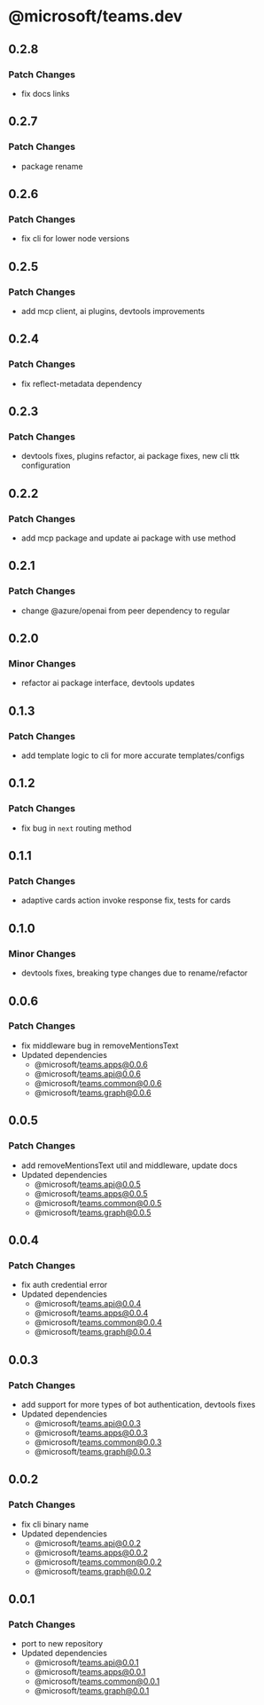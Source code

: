 # @microsoft/teams.dev

## 0.2.8

### Patch Changes

- fix docs links

## 0.2.7

### Patch Changes

- package rename

## 0.2.6

### Patch Changes

- fix cli for lower node versions

## 0.2.5

### Patch Changes

- add mcp client, ai plugins, devtools improvements

## 0.2.4

### Patch Changes

- fix reflect-metadata dependency

## 0.2.3

### Patch Changes

- devtools fixes, plugins refactor, ai package fixes, new cli ttk configuration

## 0.2.2

### Patch Changes

- add mcp package and update ai package with use method

## 0.2.1

### Patch Changes

- change @azure/openai from peer dependency to regular

## 0.2.0

### Minor Changes

- refactor ai package interface, devtools updates

## 0.1.3

### Patch Changes

- add template logic to cli for more accurate templates/configs

## 0.1.2

### Patch Changes

- fix bug in `next` routing method

## 0.1.1

### Patch Changes

- adaptive cards action invoke response fix, tests for cards

## 0.1.0

### Minor Changes

- devtools fixes, breaking type changes due to rename/refactor

## 0.0.6

### Patch Changes

- fix middleware bug in removeMentionsText
- Updated dependencies
    - @microsoft/teams.apps@0.0.6
    - @microsoft/teams.api@0.0.6
    - @microsoft/teams.common@0.0.6
    - @microsoft/teams.graph@0.0.6

## 0.0.5

### Patch Changes

- add removeMentionsText util and middleware, update docs
- Updated dependencies
    - @microsoft/teams.api@0.0.5
    - @microsoft/teams.apps@0.0.5
    - @microsoft/teams.common@0.0.5
    - @microsoft/teams.graph@0.0.5

## 0.0.4

### Patch Changes

- fix auth credential error
- Updated dependencies
    - @microsoft/teams.api@0.0.4
    - @microsoft/teams.apps@0.0.4
    - @microsoft/teams.common@0.0.4
    - @microsoft/teams.graph@0.0.4

## 0.0.3

### Patch Changes

- add support for more types of bot authentication, devtools fixes
- Updated dependencies
    - @microsoft/teams.api@0.0.3
    - @microsoft/teams.apps@0.0.3
    - @microsoft/teams.common@0.0.3
    - @microsoft/teams.graph@0.0.3

## 0.0.2

### Patch Changes

- fix cli binary name
- Updated dependencies
    - @microsoft/teams.api@0.0.2
    - @microsoft/teams.apps@0.0.2
    - @microsoft/teams.common@0.0.2
    - @microsoft/teams.graph@0.0.2

## 0.0.1

### Patch Changes

- port to new repository
- Updated dependencies
    - @microsoft/teams.api@0.0.1
    - @microsoft/teams.apps@0.0.1
    - @microsoft/teams.common@0.0.1
    - @microsoft/teams.graph@0.0.1
